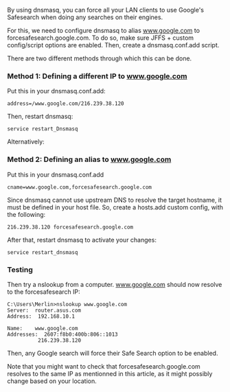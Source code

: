 By using dnsmasq, you can force all your LAN clients to use Google's Safesearch when doing any searches on their engines.

For this, we need to configure dnsmasq to alias www.google.com to forcesafesearch.google.com.  To do so, make sure JFFS + custom config/script options are enabled.  Then, create a dnsmasq.conf.add script.

There are two different methods through which this can be done.

### Method 1: Defining a different IP to www.google.com ###

Put this in your dnsmasq.conf.add:
```
address=/www.google.com/216.239.38.120
```

Then, restart dnsmasq:

```
service restart_Dnsmasq
```

Alternatively:
### Method 2: Defining an alias to www.google.com ###

Put this in your dnsmasq.conf.add

```
cname=www.google.com,forcesafesearch.google.com 
```

Since dnsmasq cannot use upstream DNS to resolve the target hostname, it must be defined in your host file.  So, create a hosts.add custom config, with the following:

```
216.239.38.120 forcesafesearch.google.com
```

After that, restart dnsmasq to activate your changes:

```
service restart_dnsmasq
```

### Testing ###
Then try a nslookup from a computer.   www.google.com should now resolve to the forcesafesearch IP:

```
C:\Users\Merlin>nslookup www.google.com
Server:  router.asus.com
Address:  192.168.10.1

Name:    www.google.com
Addresses:  2607:f8b0:400b:806::1013
          216.239.38.120
```

Then, any Google search will force their Safe Search option to be enabled.

Note that you might want to check that forcesafesearch.google.com resolves to the same IP as mentionned in this article, as it might possibly change based on your location.

